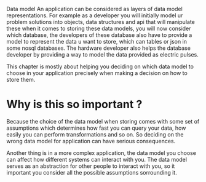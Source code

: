 Data model
An application can be considered as layers of data model representations.
For example as a developer you will initially model ur problem solutions into objects, data structures and api that will manipulate these
when it comes to storing these data models, you will now consider which database, the developers of these database also 
have to provide a model to represent the data u want to store, which can tables or json in some nosql databases.
The hardware developer also helps the database developer by providing a way to model the data provided as electric pulses. 


This chapter is mostly about helping you deciding on which data model to choose in your application precisely when making a decision on how to store them.

# Why is this so important ?
Because the choice of the data model when storing comes with some set of assumptions which determines how fast you can query your data, how easily you can perform transformations and so on. 
So deciding on the wrong data model for application can have serious consequences.

Another thing is in a more complex application, the data model you choose can affect how different systems can interact with you. The data model serves as an abstraction for other people to interact with you, so it important you consider all the possible assumptions sorrounding it.

